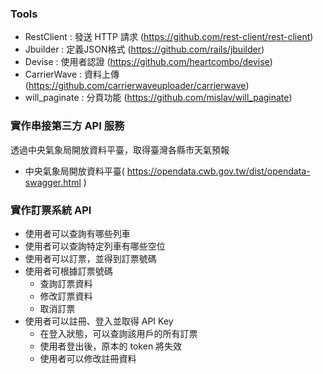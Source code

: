 ### Tools
- RestClient : 發送 HTTP 請求 (https://github.com/rest-client/rest-client)
- Jbuilder : 定義JSON格式 (https://github.com/rails/jbuilder)
- Devise : 使用者認證 (https://github.com/heartcombo/devise)
- CarrierWave : 資料上傳 (https://github.com/carrierwaveuploader/carrierwave)
- will_paginate : 分頁功能 (https://github.com/mislav/will_paginate)

### 實作串接第三方 API 服務
透過中央氣象局開放資料平臺，取得臺灣各縣市天氣預報
- 中央氣象局開放資料平臺( https://opendata.cwb.gov.tw/dist/opendata-swagger.html )

### 實作訂票系統 API 
- 使用者可以查詢有哪些列車
- 使用者可以查詢特定列車有哪些空位
- 使用者可以訂票，並得到訂票號碼
- 使用者可根據訂票號碼
  - 查詢訂票資料
  - 修改訂票資料
  - 取消訂票
- 使用者可以註冊、登入並取得 API Key
  - 在登入狀態，可以查詢該用戶的所有訂票
  - 使用者登出後，原本的 token 將失效
  - 使用者可以修改註冊資料
